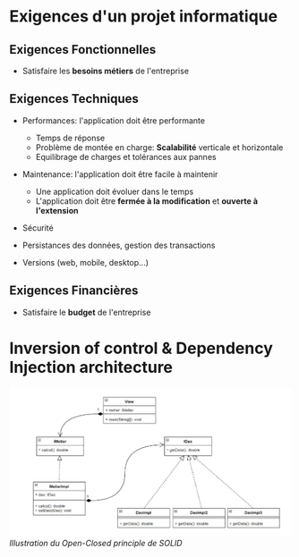 # Exigences d'un projet informatique

## Exigences Fonctionnelles
    
* Satisfaire les __besoins métiers__ de l'entreprise

## Exigences Techniques

* Performances: l'application doit être performante
    
    * Temps de réponse
    * Problème de montée en charge: __Scalabilité__ verticale et horizontale
    * Equilibrage de charges et tolérances aux pannes
        
* Maintenance: l'application doit être facile à maintenir
    
    * Une application doit évoluer dans le temps
    * L'application doit être __fermée à la modification__ et __ouverte à l'extension__

* Sécurité
    
* Persistances des données, gestion des transactions
    
* Versions (web, mobile, desktop...)

## Exigences Financières

* Satisfaire le __budget__ de l'entreprise


# Inversion of control & Dependency Injection architecture

![open-closed-SOLID-principle](open-closed-SOLID-principle.JPG)
*Illustration du Open-Closed principle de SOLID* 
